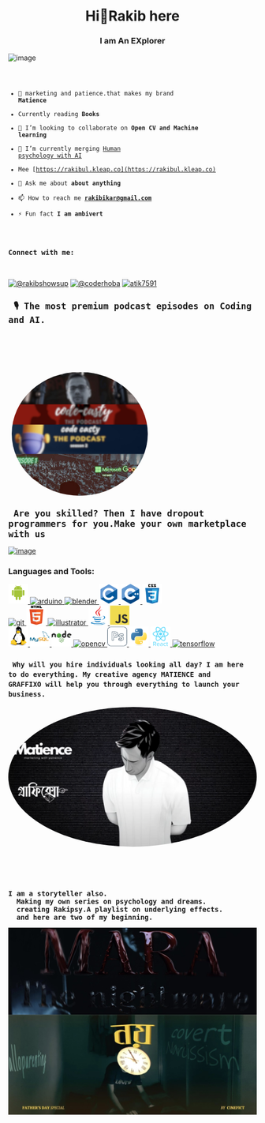 

<h1 align="center">Hi👋Rakib here </h1>
<h3 align="center">I am An EXplorer</h3>

![image](https://github.com/user-attachments/assets/95ebc437-3e47-4877-8aaf-91be007ecf98)
<code>
- 🔭 marketing and patience.that makes my brand **Matience**
- Currently reading **Books**
- 👯 I’m looking to collaborate on **Open CV and Machine learning**
- 🌱 I’m currently merging [Human psychology with AI](https://www.facebook.com/watch/100094792350955/428424300013700)
- Mee [https://rakibul.kleap.co](https://rakibul.kleap.co)
- 💬 Ask me about **about anything**
- 📫 How to reach me **rakibikar@gmail.com**
- ⚡ Fun fact **I am ambivert**
<h3 align="left">Connect with me:</h3>
</code>

<p align="left">
<a href="https://fb.com/@rakibshowsup" target="blank"><img align="center" src="https://raw.githubusercontent.com/rahuldkjain/github-profile-readme-generator/master/src/images/icons/Social/facebook.svg" alt="@rakibshowsup" height="30" width="40" /></a>
<a href="https://www.youtube.com/c/@coderhoba" target="blank"><img align="center" src="https://raw.githubusercontent.com/rahuldkjain/github-profile-readme-generator/master/src/images/icons/Social/youtube.svg" alt="@coderhoba" height="30" width="40" /></a>
<a href="https://discord.gg/atik7591" target="blank"><img align="center" src="https://raw.githubusercontent.com/rahuldkjain/github-profile-readme-generator/master/src/images/icons/Social/discord.svg" alt="atik7591" height="30" width="40" /></a>
</p>
<code><h2 > 🎙️ The most premium podcast episodes on Coding and AI.
 <br/>
 </h2>
 </code>
 <img style = "border-radius:100%" align="center" src="https://github.com/atikujjaman109/atikujjaman109/blob/main/EF90A1FD-9A37-49B2-8AA7-8050AD2F71D7_1_201_a.jpeg?raw=true" alt="@coderhoba" width = 276px; height = 251px; /></a>
<code><h2> Are you skilled? Then I have dropout programmers for you.Make your own marketplace with us
</h2></code>
 <a href="https://dropoutprogrammers.kleap.co" target="blank">
  
 ![image](https://github.com/user-attachments/assets/0294deac-c4f6-43df-924a-d94f4da7e43e)
 
 </a>
 

<h3 align="left">Languages and Tools:</h3>
<p align="left"> <a href="https://developer.android.com" target="_blank" rel="noreferrer"> <img src="https://raw.githubusercontent.com/devicons/devicon/master/icons/android/android-original-wordmark.svg" alt="android" width="40" height="40"/> </a> <a href="https://www.arduino.cc/" target="_blank" rel="noreferrer"> <img src="https://cdn.worldvectorlogo.com/logos/arduino-1.svg" alt="arduino" width="40" height="40"/> </a> <a href="https://www.blender.org/" target="_blank" rel="noreferrer"> <img src="https://download.blender.org/branding/community/blender_community_badge_white.svg" alt="blender" width="40" height="40"/> </a> <a href="https://www.cprogramming.com/" target="_blank" rel="noreferrer"> <img src="https://raw.githubusercontent.com/devicons/devicon/master/icons/c/c-original.svg" alt="c" width="40" height="40"/> </a> <a href="https://www.w3schools.com/cpp/" target="_blank" rel="noreferrer"> <img src="https://raw.githubusercontent.com/devicons/devicon/master/icons/cplusplus/cplusplus-original.svg" alt="cplusplus" width="40" height="40"/> </a> <a href="https://www.w3schools.com/css/" target="_blank" rel="noreferrer"> <img src="https://raw.githubusercontent.com/devicons/devicon/master/icons/css3/css3-original-wordmark.svg" alt="css3" width="40" height="40"/> </a> <a href="https://git-scm.com/" target="_blank" rel="noreferrer">
<br/>
 <img src="https://www.vectorlogo.zone/logos/git-scm/git-scm-icon.svg" alt="git" width="40" height="40"/> </a> <a href="https://www.w3.org/html/" target="_blank" rel="noreferrer"> <img src="https://raw.githubusercontent.com/devicons/devicon/master/icons/html5/html5-original-wordmark.svg" alt="html5" width="40" height="40"/> </a> <a href="https://www.adobe.com/in/products/illustrator.html" target="_blank" rel="noreferrer"> <img src="https://www.vectorlogo.zone/logos/adobe_illustrator/adobe_illustrator-icon.svg" alt="illustrator" width="40" height="40"/> </a> <a href="https://www.java.com" target="_blank" rel="noreferrer"> <img src="https://raw.githubusercontent.com/devicons/devicon/master/icons/java/java-original.svg" alt="java" width="40" height="40"/> </a> <a href="https://developer.mozilla.org/en-US/docs/Web/JavaScript" target="_blank" rel="noreferrer"> <img src="https://raw.githubusercontent.com/devicons/devicon/master/icons/javascript/javascript-original.svg" alt="javascript" width="40" height="40"/> </a> <a href="https://www.linux.org/" target="_blank" rel="noreferrer"> 
<br/>
<img src="https://raw.githubusercontent.com/devicons/devicon/master/icons/linux/linux-original.svg" alt="linux" width="40" height="40"/> </a> <a href="https://www.mysql.com/" target="_blank" rel="noreferrer"> <img src="https://raw.githubusercontent.com/devicons/devicon/master/icons/mysql/mysql-original-wordmark.svg" alt="mysql" width="40" height="40"/> </a> <a href="https://nodejs.org" target="_blank" rel="noreferrer"> <img src="https://raw.githubusercontent.com/devicons/devicon/master/icons/nodejs/nodejs-original-wordmark.svg" alt="nodejs" width="40" height="40"/> </a> <a href="https://opencv.org/" target="_blank" rel="noreferrer"> <img src="https://www.vectorlogo.zone/logos/opencv/opencv-icon.svg" alt="opencv" width="40" height="40"/> </a> <a href="https://www.photoshop.com/en" target="_blank" rel="noreferrer"> <img src="https://raw.githubusercontent.com/devicons/devicon/master/icons/photoshop/photoshop-line.svg" alt="photoshop" width="40" height="40"/> </a> <a href="https://www.python.org" target="_blank" rel="noreferrer"> <img src="https://raw.githubusercontent.com/devicons/devicon/master/icons/python/python-original.svg" alt="python" width="40" height="40"/> </a> <a href="https://reactjs.org/" target="_blank" rel="noreferrer"> <img src="https://raw.githubusercontent.com/devicons/devicon/master/icons/react/react-original-wordmark.svg" alt="react" width="40" height="40"/> </a> <a href="https://www.tensorflow.org" target="_blank" rel="noreferrer"> <img src="https://www.vectorlogo.zone/logos/tensorflow/tensorflow-icon.svg" alt="tensorflow" width="40" height="40"/> </a> </p>


<code><h3> 
Why will you hire individuals looking all day?
I am here to do everything.
My creative agency <bold>MATIENCE</bold> and <bold>GRAFFIXO</bold> will help you through everything to launch your business.</h3></code>
<img style = "border-radius: 50%" src= "https://github.com/atikujjaman109/atikujjaman109/blob/main/7.png?raw=true">


<code> 
 <h3>
I am a storyteller also.
  Making my own series on psychology and dreams.
  creating Rakipsy.A playlist on underlying effects.
  and here are two of my beginning. </h3></code>
<img src = "https://github.com/atikujjaman109/atikujjaman109/blob/main/6.jpeg?raw=true">


